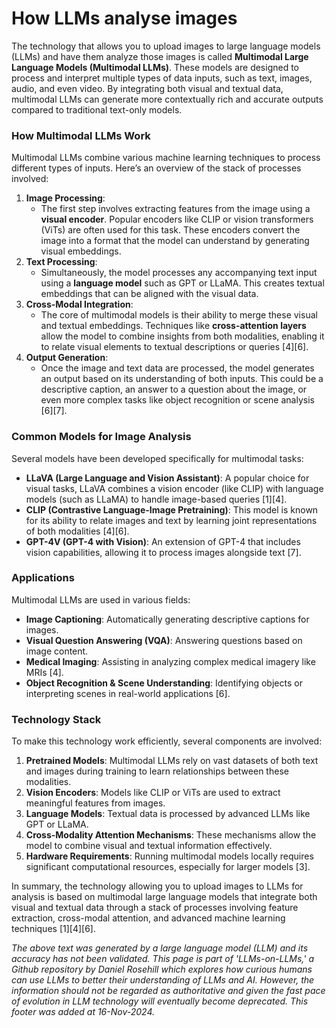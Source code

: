 # How LLMs analyse images

The technology that allows you to upload images to large language models (LLMs) and have them analyze those images is called **Multimodal Large Language Models (Multimodal LLMs)**. These models are designed to process and interpret multiple types of data inputs, such as text, images, audio, and even video. By integrating both visual and textual data, multimodal LLMs can generate more contextually rich and accurate outputs compared to traditional text-only models.

### How Multimodal LLMs Work

Multimodal LLMs combine various machine learning techniques to process different types of inputs. Here’s an overview of the stack of processes involved:

1. **Image Processing**:
   - The first step involves extracting features from the image using a **visual encoder**. Popular encoders like CLIP or vision transformers (ViTs) are often used for this task. These encoders convert the image into a format that the model can understand by generating visual embeddings.
2. **Text Processing**:
   - Simultaneously, the model processes any accompanying text input using a **language model** such as GPT or LLaMA. This creates textual embeddings that can be aligned with the visual data.
3. **Cross-Modal Integration**:
   - The core of multimodal models is their ability to merge these visual and textual embeddings. Techniques like **cross-attention layers** allow the model to combine insights from both modalities, enabling it to relate visual elements to textual descriptions or queries \[4]\[6].
4. **Output Generation**:
   - Once the image and text data are processed, the model generates an output based on its understanding of both inputs. This could be a descriptive caption, an answer to a question about the image, or even more complex tasks like object recognition or scene analysis \[6]\[7].

### Common Models for Image Analysis

Several models have been developed specifically for multimodal tasks:

- **LLaVA (Large Language and Vision Assistant)**: A popular choice for visual tasks, LLaVA combines a vision encoder (like CLIP) with language models (such as LLaMA) to handle image-based queries \[1]\[4].
- **CLIP (Contrastive Language-Image Pretraining)**: This model is known for its ability to relate images and text by learning joint representations of both modalities \[4]\[6].
- **GPT-4V (GPT-4 with Vision)**: An extension of GPT-4 that includes vision capabilities, allowing it to process images alongside text \[7].

### Applications

Multimodal LLMs are used in various fields:

- **Image Captioning**: Automatically generating descriptive captions for images.
- **Visual Question Answering (VQA)**: Answering questions based on image content.
- **Medical Imaging**: Assisting in analyzing complex medical imagery like MRIs \[4].
- **Object Recognition & Scene Understanding**: Identifying objects or interpreting scenes in real-world applications \[6].

### Technology Stack

To make this technology work efficiently, several components are involved:

1. **Pretrained Models**: Multimodal LLMs rely on vast datasets of both text and images during training to learn relationships between these modalities.
2. **Vision Encoders**: Models like CLIP or ViTs are used to extract meaningful features from images.
3. **Language Models**: Textual data is processed by advanced LLMs like GPT or LLaMA.
4. **Cross-Modality Attention Mechanisms**: These mechanisms allow the model to combine visual and textual information effectively.
5. **Hardware Requirements**: Running multimodal models locally requires significant computational resources, especially for larger models \[3].

In summary, the technology allowing you to upload images to LLMs for analysis is based on multimodal large language models that integrate both visual and textual data through a stack of processes involving feature extraction, cross-modal attention, and advanced machine learning techniques \[1]\[4]\[6].

&#x20;

*The above text was generated by a large language model (LLM) and its accuracy has not been validated. This page is part of 'LLMs-on-LLMs,' a Github repository by Daniel Rosehill which explores how curious humans can use LLMs to better their understanding of LLMs and AI. However, the information should not be regarded as authoritative and given the fast pace of evolution in LLM technology will eventually become deprecated. This footer was added at 16-Nov-2024.*


